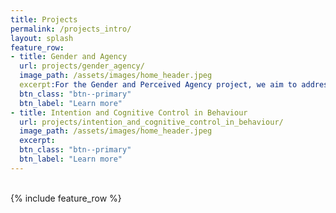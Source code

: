 ```yaml
---
title: Projects
permalink: /projects_intro/
layout: splash
feature_row:
- title: Gender and Agency
  url: projects/gender_agency/
  image_path: /assets/images/home_header.jpeg
  excerpt:For the Gender and Perceived Agency project, we aim to address the following question: How does gender influence the sense and perception of low-level agency? To do so, we will run a series of online and off-line experiments using novel methods inspired by the intentional binding paradigm, to both measure low-level agency and manipulate genderin a linear manner.
  btn_class: "btn--primary"
  btn_label: "Learn more"
- title: Intention and Cognitive Control in Behaviour
  url: projects/intention_and_cognitive_control_in_behaviour/
  image_path: /assets/images/home_header.jpeg
  excerpt: 
  btn_class: "btn--primary"
  btn_label: "Learn more"
---
```


<br />
<div class="grid__wrapper">
{% include feature_row %}
</div>
